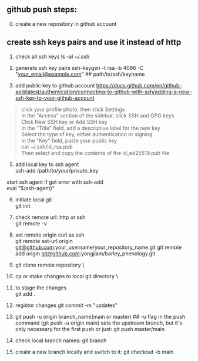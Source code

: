 ## github push steps:
0. create a new repository in github account

## create ssh keys pairs and use it instead of http
1. check all ssh keys
ls -al ~/.ssh

2. generate ssh key pairs
ssh-keygen -t rsa -b 4096 -C "your_email@example.com"  ## path/to/ssh/keyname

3. add public key to github account
https://docs.github.com/en/github-ae@latest/authentication/connecting-to-github-with-ssh/adding-a-new-ssh-key-to-your-github-account
> click your profile photo, then click Settings \
> In the "Access" section of the sidebar, click  SSH and GPG keys \
> Click New SSH key or Add SSH key \
> In the "Title" field, add a descriptive label for the new key \
> Select the type of key, either authentication or signing \
> In the "Key" field, paste your public key \
> cat ~/.ssh/id_rsa.pub \
> Then select and copy the contents of the id_ed25519.pub file

5. add local key to ssh agent \
ssh-add /path/to/your/private_key

start ssh agent if got error with ssh-add \
eval "$(ssh-agent)"

6. initiate local git \
git init

7. check remote url: http or ssh \
git remote -v

8. set remote origin curl as ssh \
git remote set-url origin git@github.com:your_username/your_repository_name.git
git remote add origin git@github.com:yongjiam/barley_phenology.git

10. git clone remote repository \

11. cp or make changes to local git directory \

12. to stage the changes \
git add .

13. registor changes
git commit -m "updates"

14. git push -u origin branch_name(main or master) ## -u flag in the push command (git push -u origin main) sets the upstream branch, but it's only necessary for the first push
or just: git push master/main

15. check local branch names:
git branch

16. create a new branch locally and switch to it:
git checkout -b main
